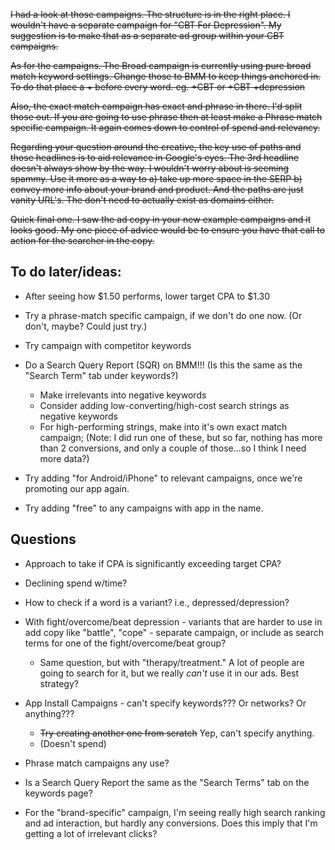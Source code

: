 ~~I had a look at those campaigns. The structure is in the right place. I wouldn't have a separate campaign for "CBT For Depression". My suggestion is to make that as a separate ad group within your CBT campaigns.~~
    
    
    
~~As for the campaigns. The Broad campaign is currently using pure broad match keyword settings. Change those to BMM to keep things anchored in. To do that place a + before every word. eg. +CBT or +CBT +depression~~

    

~~Also, the exact match campaign has exact and phrase in there. I'd split those out. If you are going to use phrase then at least make a Phrase match specific campaign. It again comes down to control of spend and relevancy.~~

    
~~Regarding your question around the creative, the key use of paths and those headlines is to aid relevance in Google's eyes. The 3rd headline doesn't always show by the way. I wouldn't worry about is seeming spammy. Use it more as a way to a) take up more space in the SERP b) convey more info about your brand and product. And the paths are just vanity URL's. The don't need to actually exist as domains either.~~

~~Quick final one. I saw the ad copy in your new example campaigns and it looks good. My one piece of advice would be to ensure you have that call to action for the searcher in the copy.~~



## To do later/ideas: 

* After seeing how $1.50 performs, lower target CPA to $1.30

* Try a phrase-match specific campaign, if we don't do one now. (Or don't, maybe? Could just try.)


* Try campaign with competitor keywords



* Do a Search Query Report (SQR) on BMM!!! (Is this the same as the "Search Term" tab under keywords?)
  * Make irrelevants into negative keywords
  * Consider adding low-converting/high-cost search strings as negative keywords
  * For high-performing strings, make into it's own exact match campaign;
  (Note: I did run one of these, but so far, nothing has more than 2 conversions, and only a couple of those...so I think I need more data?) 

* Try adding "for Android/iPhone" to relevant campaigns, once we're promoting our app again. 
* Try adding "free" to any campaigns with app in the name. 

## Questions
* Approach to take if CPA is significantly exceeding target CPA?

* Declining spend w/time?

* How to check if a word is a variant? i.e., depressed/depression?

* With fight/overcome/beat depression - variants that are harder to use in add copy like "battle", "cope" - separate campaign, or include as search terms for one of the fight/overcome/beat group?
  * Same question, but with "therapy/treatment." A lot of people are going to search for it, but we really *can't* use it in our ads. Best strategy? 

* App Install Campaigns - can't specify keywords??? Or networks? Or anything???
  * ~~Try creating another one from scratch~~ Yep, can't specify anything. 
  * (Doesn't spend)
    
* Phrase match campaigns any use?

* Is a Search Query Report the same as the "Search Terms" tab on the keywords page? 

* For the "brand-specific" campaign, I'm seeing really high search ranking and ad interaction, but hardly any conversions. Does this imply that I'm getting a lot of irrelevant clicks?
  

